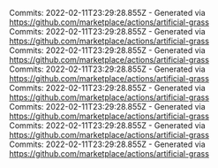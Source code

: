 Commits: 2022-02-11T23:29:28.855Z - Generated via https://github.com/marketplace/actions/artificial-grass
<br>
Commits: 2022-02-11T23:29:28.855Z - Generated via https://github.com/marketplace/actions/artificial-grass
<br>
Commits: 2022-02-11T23:29:28.855Z - Generated via https://github.com/marketplace/actions/artificial-grass
<br>
Commits: 2022-02-11T23:29:28.855Z - Generated via https://github.com/marketplace/actions/artificial-grass
<br>
Commits: 2022-02-11T23:29:28.855Z - Generated via https://github.com/marketplace/actions/artificial-grass
<br>
Commits: 2022-02-11T23:29:28.855Z - Generated via https://github.com/marketplace/actions/artificial-grass
<br>
Commits: 2022-02-11T23:29:28.855Z - Generated via https://github.com/marketplace/actions/artificial-grass
<br>
Commits: 2022-02-11T23:29:28.855Z - Generated via https://github.com/marketplace/actions/artificial-grass
<br>

